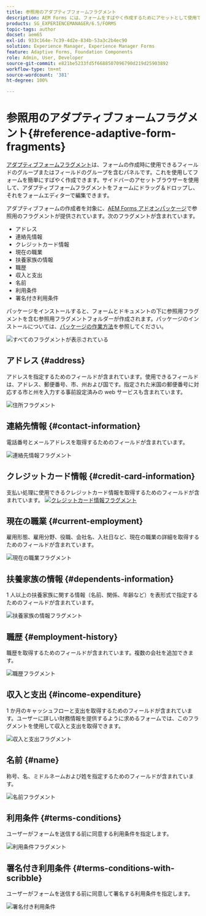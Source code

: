 ```yaml
---
title: 参照用のアダプティブフォームフラグメント
description: AEM Forms には、フォームをすばやく作成するためにアセットとして使用できるアダプティブフォームフラグメントが用意されています。
products: SG_EXPERIENCEMANAGER/6.5/FORMS
topic-tags: author
docset: aem65
exl-id: 933c164e-7c39-4d2e-834b-53a3c2b4ec90
solution: Experience Manager, Experience Manager Forms
feature: Adaptive Forms, Foundation Components
role: Admin, User, Developer
source-git-commit: e821be5233fd5f6688507096790d219d25903892
workflow-type: tm+mt
source-wordcount: '381'
ht-degree: 100%

---
```


# 参照用のアダプティブフォームフラグメント{#reference-adaptive-form-fragments}

[アダプティブフォームフラグメント](../../forms/using/adaptive-form-fragments.md)は、フォームの作成時に使用できるフィールドのグループまたはフィールドのグループを含むパネルです。これを使用してフォームを簡単にすばやく作成できます。サイドバーのアセットブラウザーを使用して、アダプティブフォームフラグメントをフォームにドラッグ＆ドロップし、それをフォームエディターで編集できます。

アダプティブフォームの作成者を対象に、[AEM Forms アドオンパッケージ](https://experienceleague.adobe.com/docs/experience-manager-release-information/aem-release-updates/forms-updates/aem-forms-releases.html?lang=ja)で参照用のフラグメントが提供されています。次のフラグメントが含まれています。

* アドレス
* 連絡先情報
* クレジットカード情報
* 現在の職業
* 扶養家族の情報
* 職歴
* 収入と支出
* 名前
* 利用条件
* 署名付き利用条件

パッケージをインストールすると、フォームとドキュメントの下に参照用フラグメントを含む参照用フラグメントフォルダーが作成されます。パッケージのインストールについては、[パッケージの作業方法](/help/sites-administering/package-manager.md)を参照してください。

![すべてのフラグメントが表示されている](assets/ootb-frags.png)

## アドレス {#address}

アドレスを指定するためのフィールドが含まれています。使用できるフィールドは、アドレス、郵便番号、市、州および国です。指定された米国の郵便番号に対応する市と州を入力する事前設定済みの web サービスも含まれています。

![住所フラグメント](assets/address.png)

<!--[Click to enlarge

](assets/address-1.png)-->

## 連絡先情報 {#contact-information}

電話番号とメールアドレスを取得するためのフィールドが含まれています。

![連絡先情報フラグメント](assets/contact-info.png)

<!--[Click to enlarge

](assets/contact-info-1.png)-->

## クレジットカード情報 {#credit-card-information}

支払い処理に使用できるクレジットカード情報を取得するためのフィールドが含まれています。
[![クレジットカード情報フラグメント](assets/cc-info.png)](assets/cc-info-1.png)

## 現在の職業 {#current-employment}

雇用形態、雇用分野、役職、会社名、入社日など、現在の職業の詳細を取得するためのフィールドが含まれています。

![現在の職業フラグメント](assets/current-emp.png)

<!--[Click to enlarge

](assets/current-emp-1.png)-->

## 扶養家族の情報 {#dependents-information}

1 人以上の扶養家族に関する情報（名前、関係、年齢など）を表形式で指定するためのフィールドが含まれています。

![扶養家族の情報フラグメント](assets/dependents-info.png)

<!--[Click to enlarge

](assets/dependents-info-1.png)-->

## 職歴 {#employment-history}

職歴を取得するためのフィールドが含まれています。複数の会社を追加できます。

![職歴フラグメント](assets/emp-history.png)

<!--[Click to enlarge

](assets/emp-history-1.png)-->

## 収入と支出 {#income-expenditure}

1 か月のキャッシュフローと支出を取得するためのフィールドが含まれています。ユーザーに詳しい財務情報を提供するように求めるフォームでは、このフラグメントを使用して収入と支出を取得できます。

![収入と支出フラグメント](assets/income.png)

<!--[Click to enlarge

](assets/income-1.png)-->

## 名前 {#name}

称号、名、ミドルネームおよび姓を指定するためのフィールドが含まれています。

![名前フラグメント](assets/name.png)

<!--[Click to enlarge

](assets/name-1.png)-->

## 利用条件 {#terms-conditions}

ユーザーがフォームを送信する前に同意する利用条件を指定します。

![利用条件フラグメント](assets/tnc.png)

<!--[Click to enlarge

](assets/tnc-1.png)-->

## 署名付き利用条件 {#terms-conditions-with-scribble}

ユーザーがフォームを送信する前に同意して署名する利用条件を指定します。

![署名付き利用条件](assets/tnc-scribble.png)

<!--[Click to enlarge

](assets/tnc-scribble-1.png)-->
